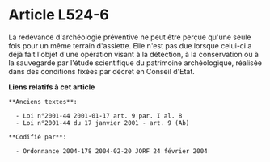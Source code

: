 # Article L524-6

La redevance d'archéologie préventive ne peut être perçue qu'une seule fois pour un même terrain d'assiette. Elle n'est pas
due lorsque celui-ci a déjà fait l'objet d'une opération visant à la détection, à la conservation ou à la sauvegarde par
l'étude scientifique du patrimoine archéologique, réalisée dans des conditions fixées par décret en Conseil d'Etat.

**Liens relatifs à cet article**

	**Anciens textes**:

	  - Loi n°2001-44 2001-01-17 art. 9 par. I al. 8
	  - Loi n°2001-44 du 17 janvier 2001 - art. 9 (Ab)

	**Codifié par**:

	  - Ordonnance 2004-178 2004-02-20 JORF 24 février 2004
